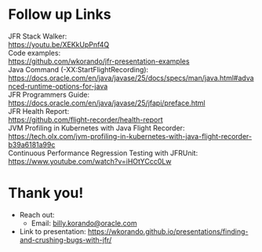 # Follow up Links
JFR Stack Walker: <br/>
https://youtu.be/XEKkUpPnf4Q <br/>
Code examples: <br/>
https://github.com/wkorando/jfr-presentation-examples<br/>
Java Command (-XX:StartFlightRecording):<br/>
https://docs.oracle.com/en/java/javase/25/docs/specs/man/java.html#advanced-runtime-options-for-java<br/>
JFR Programmers Guide:<br/>
https://docs.oracle.com/en/java/javase/25/jfapi/preface.html <br/>
JFR Health Report: <br/>
https://github.com/flight-recorder/health-report<br/>
JVM Profiling in Kubernetes with Java Flight Recorder:<br/>
https://tech.olx.com/jvm-profiling-in-kubernetes-with-java-flight-recorder-b39a6181a99c<br/>
Continuous Performance Regression Testing with JFRUnit:<br/>
https://www.youtube.com/watch?v=iHOtYCcc0Lw <br/>


>>
# Thank you!

* Reach out:
    * Email: billy.korando@oracle.com
* Link to presentation: https://wkorando.github.io/presentations/finding-and-crushing-bugs-with-jfr/